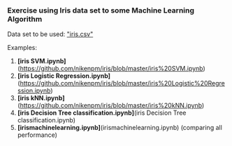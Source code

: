 ### Exercise using Iris data set to some Machine Learning Algorithm

Data set to be used: ["iris.csv"](https://github.com/nikenpm/iris/blob/master/iris.csv)

Examples:
1. __[iris SVM.ipynb]__(https://github.com/nikenpm/iris/blob/master/iris%20SVM.ipynb)
2. __[iris Logistic Regression.ipynb]__(https://github.com/nikenpm/iris/blob/master/iris%20Logistic%20Regression.ipynb)
3. __[iris kNN.ipynb]__(https://github.com/nikenpm/iris/blob/master/iris%20kNN.ipynb)
4. __[iris Decision Tree classification.ipynb]__(iris Decision Tree classification.ipynb)
5. __[irismachinelearning.ipynb]__(irismachinelearning.ipynb) (comparing all performance)


